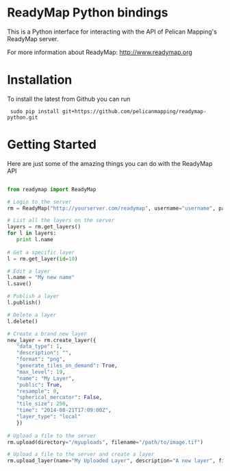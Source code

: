 ReadyMap Python bindings
=========================

This is a Python interface for interacting with the API of Pelican Mapping's ReadyMap server.

For more information about ReadyMap:  http://www.readymap.org

# Installation

To install the latest from Github you can run

     sudo pip install git+https://github.com/pelicanmapping/readymap-python.git
     
# Getting Started

Here are just some of the amazing things you can do with the ReadyMap API

```python

from readymap import ReadyMap

# Login to the server
rm = ReadyMap("http://yourserver.com/readymap", username="username", password="password")

# List all the layers on the server
layers = rm.get_layers()
for l in layers:
   print l.name
   
# Get a specific layer
l = rm.get_layer(id=10)

# Edit a layer
l.name = "My new name"
l.save()

# Publish a layer
l.publish()

# Delete a layer
l.delete()

# Create a brand new layer
new_layer = rm.create_layer({
   "data_type": 1,
   "description": "",
   "format": "png",
   "generate_tiles_on_demand": True,
   "max_level": 19,
   "name": "My Layer",
   "public": True,
   "resample": 0,
   "spherical_mercator": False,
   "tile_size": 256,
   "time": "2014-08-21T17:09:00Z",
   "layer_type": "local"
   })
   
# Upload a file to the server
rm.upload(directory="/myuploads", filename="/path/to/image.tif")

# Upload a file to the server and create a layer
rm.upload_layer(name="My Uploaded Layer", description="A new layer", files=["/path/to/image.tif",])
```
      

    
    
    
